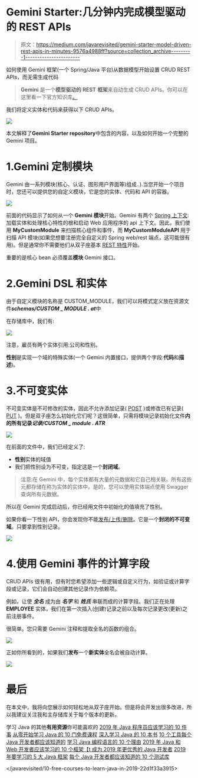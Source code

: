 # Gemini Starter:几分钟内完成模型驱动的 REST APIs

> 原文：<https://medium.com/javarevisited/gemini-starter-model-driven-rest-apis-in-minutes-9576a4988ff?source=collection_archive---------1----------------------->

如何使用 Gemini 框架(一个 Spring/Java 平台)从数据模型开始设置 CRUD REST APIs，而无需生成代码

> **Gemini** 是一个**模型驱动的** **REST** **框架**来自动生成 CRUD APIs。你可以在这里看一下官方知识库[。](https://github.com/gemini-projects/gemini)

我们将定义实体和代码来获得以下 CRUD APIs。

![](img/82cdf0910fdf481b584504bb08ae6c1a.png)

本文解释了**Gemini Starter repository**中包含的内容，以及如何开始一个完整的 Gemini 项目。

  

# 1.Gemini 定制模块

Gemini 由一系列模块(核心、认证、图形用户界面等)组成..).当您开始一个项目时，您还可以提供您的自定义模块，它是您的实体、代码和 API 的容器。

![](img/2e80ee7e75149e1c8d8ec3ac790326c0.png)

前面的代码显示了如何从一个 **Gemini 模块**开始。Gemini 有两个 [Spring 上下文](https://javarevisited.blogspot.com/2019/02/difference-between-contextconfiguration-and-springapplicationConfiguration-annotations-in-spring-boot-testing.html):加载实体和处理核心特性的根和启动 Web 应用程序的 api 上下文。因此，我们使用 **MyCustomModule** 来扫描核心组件和事件，而 **MyCustomModuleAPI** 用于扫描 API 模块(如果您想要注册完全自定义的 Spring web/rest 端点，这可能很有用)。但是通常你不需要他们从双子座基本 [REST 特性](https://javarevisited.blogspot.com/2016/05/what-are-idempotent-and-safe-methods-of-HTTP-and-REST.html#axzz5j9AEsxuT)开始。

重要的是核心 bean 必须覆盖**模块** Gemini 接口。

# 2.Gemini DSL 和实体

由于自定义模块的名称是 CUSTOM_MODULE，我们可以将模式定义放在资源文件***schemas/CUSTOM _ MODULE . at***中

在存储库中，我们有:

![](img/6909b46b4096d526bcdd80f903082bda.png)

注意，雇员有两个实体引用:公司和性别。

**性别**是实现一个域的特殊实体(一个 Gemini 内置接口，提供两个字段:**代码**和**描述**)。

# 3.不可变实体

不可变实体是不可修改的实体，因此不允许添加记录( [POST](https://javarevisited.blogspot.com/2016/10/difference-between-put-and-post-in-restful-web-service.html) )或修改已有记录( [PUT](https://www.java67.com/2016/09/when-to-use-put-or-post-in-restful-web-services.html) )。但是双子座怎么初始化它们呢？这很简单，只需将模块记录初始化文件**内的所有记录*记录/CUSTOM _ module . ATR***

![](img/12251d6830f18bc0af371e0bf94fd342.png)

在前面的文件中，我们已经定义了:

*   **性别**实体的域值
*   我们把性别设为不可变，指定这是一个**封闭域**。

> 注意:在 Gemini 中，每个实体都有大量的元数据和它自己相关联。所有这些元都存储在称为实体的实体中。是的，您可以使用实体端点使用 Swagger 查询所有元数据。

所以在 Gemini 完成启动后，你已经用文件中初始化的值填充了性别。

如果你看一下性别 API，你会发现你不能[发布/上传/删除](https://javarevisited.blogspot.com/2016/04/what-is-purpose-of-http-request-types-in-RESTful-web-service.html)。它是一个**封闭的不可变域**。只要拿到性别记录。

![](img/c9c7fcc471f31f6063ac2ae448875584.png)

# 4.使用 Gemini 事件的计算字段

CRUD APIs 很有用，但有时您希望添加一些逻辑或自定义行为，如验证或计算字段或记录，它们会自动创建其他记录作为依赖项。

例如，让使 ***全名*** 成为由 ***名字*** 和 ***姓氏*** 串联而成的计算字段。我们正在处理 **EMPLOYEE** 实体，我们在第一次插入(创建)记录之前以及每次记录更改(更新)之前注册事件。

很简单。您只需要 Gemini 注释和提取全名的函数的组合。

![](img/e481ee664390a60502f33b22769ebf75.png)

正如你所看到的，如果我们**发布**一个**新实体**全名会被自动计算。

![](img/5d19be3a4c294627a1751e197ddbf8f3.png)

# 最后

在本文中，我将向您展示如何轻松地从双子座开始。但是将会开发出很多改进，所以我建议关注我和主存储库关于每个版本的更新。

学习 Java 的其他**有用资源**你可能喜欢的
[2019 年 Java 程序员应该学习的 10 件事](https://javarevisited.blogspot.com/2017/12/10-things-java-programmers-should-learn.html#axzz5atl0BngO)
[从零开始学习 Java 的 10 门免费课程](http://www.java67.com/2018/08/top-10-free-java-courses-for-beginners-experienced-developers.html)
[深入学习 Java 的 10 本书](https://medium.freecodecamp.org/must-read-books-to-learn-java-programming-327a3768ea2f)
[10 个工具每个 Java 开发者都应该知道的](http://www.java67.com/2018/04/10-tools-java-developers-should-learn.html)
[学习 Java 编程语言的 10 个理由](http://javarevisited.blogspot.sg/2013/04/10-reasons-to-learn-java-programming.html)
[2019 年 Java 和 Web 开发者应该学习的 10 个框架【t 成为 2019 年更优秀的 Java 开发者](http://javarevisited.blogspot.sg/2018/01/10-frameworks-java-and-web-developers-should-learn.html)
[2019 年要学习的 5 大 Java 框架](http://javarevisited.blogspot.sg/2018/04/top-5-java-frameworks-to-learn-in-2018_27.html)
[每个 Java 开发者都应该知道的 10 个测试库](https://javarevisited.blogspot.sg/2018/01/10-unit-testing-and-integration-tools-for-java-programmers.html)

</javarevisited/10-free-courses-to-learn-java-in-2019-22d1f33a3915> 